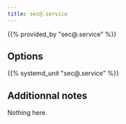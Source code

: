 ```yaml
---
title: sec@.service
---
```


{{% provided_by "sec@.service" %}}

## Options

{{% systemd_unit "sec@.service" %}}

## Additionnal notes

Nothing here.